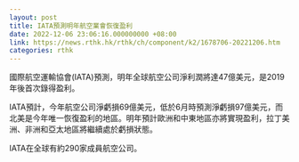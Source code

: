 ```yaml
---
layout: post
title: IATA預測明年航空業會恢復盈利
date: 2022-12-06 23:06:16.000000000 +08:00
link: https://news.rthk.hk/rthk/ch/component/k2/1678706-20221206.htm
categories: rthk
---
```


國際航空運輸協會(IATA)預測，明年全球航空公司淨利潤將達47億美元，是2019年後首次錄得盈利。

IATA預計，今年航空公司淨虧損69億美元，低於6月時預測淨虧損97億美元，而北美是今年唯一恢復盈利的地區。明年預計歐洲和中東地區亦將實現盈利，拉丁美洲、非洲和亞太地區將繼續處於虧損狀態。

IATA在全球有約290家成員航空公司。
